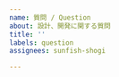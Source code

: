 ```yaml
---
name: 質問 / Question
about: 設計、開発に関する質問
title: ''
labels: question
assignees: sunfish-shogi

---
```



